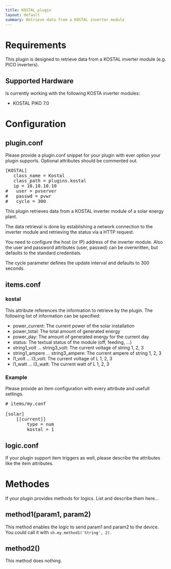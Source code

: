```yaml
---
title: KOSTAL plugin
layout: default
summary: Retrieve data from a KOSTAL inverter module
---
```


# Requirements

This plugin is designed to retrieve data from a KOSTAL inverter module (e.g. PICO inverters).

## Supported Hardware

Is currently working with the following KOSTA inverter modules:

  * KOSTAL PIKO 7.0

# Configuration

## plugin.conf

Please provide a plugin.conf snippet for your plugin with ever option your plugin supports. Optional attributes should be commented out.

<pre>
[KOSTAL]
   class_name = Kostal
   class_path = plugins.kostal
   ip = 10.10.10.10
#   user = pvserver
#   passwd = pvwr
#   cycle = 300
</pre>

This plugin retrieves data from a KOSTAL inverter module of a solar energy
plant.

The data retrieval is done by establishing a network connection to the 
inverter module and retrieving the status via a HTTP request.

You need to configure the host (or IP) address of the inverter module. Also
the user and password attributes (user, passwd) can be overwritten, but
defaults to the standard credentials.

The cycle parameter defines the update interval and defaults to 300 seconds.

## items.conf

### kostal

This attribute references the information to retrieve by the plugin. The
following list of information can be specified:

  * power_current: The current power of the solar installation
  * power_total: The total amount of generated energy
  * power_day: The amount of generated energy for the current day
  * status: The textual status of the module (off, feeding, ...)
  * string1_volt ... string3_volt: The current voltage of string 1, 2, 3
  * string1_ampere ... string3_ampere: The current ampere of string 1, 2, 3
  * l1_volt ... l3_volt: The current voltage of L 1, 2, 3
  * l1_watt ... l3_watt: The current watt of L 1, 2, 3

### Example

Please provide an item configuration with every attribute and usefull settings.

<pre>
# items/my.conf

[solar]
    [[current]]
        type = num
        kostal = 1
</pre>

## logic.conf
If your plugin support item triggers as well, please describe the attributes like the item attributes.


# Methodes
If your plugin provides methods for logics. List and describe them here...

## method1(param1, param2)
This method enables the logic to send param1 and param2 to the device. You could call it with `sh.my.method1('String', 2)`.

## method2()
This method does nothing.
